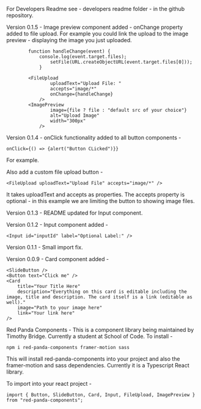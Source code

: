 For Developers Readme see - developers readme folder - in the github repository.

Version 0.1.5 - Image preview component added - onChange property added to file upload. For example you
could link the upload to the image preview - displaying the image you just uploaded.

			function handleChange(event) {
				console.log(event.target.files);
					setFile(URL.createObjectURL(event.target.files[0]));
				}

			<FileUpload
					uploadText="Upload File: "
					accepts="image/*"
					onChange={handleChange}
				/>
			<ImagePreview
					image={file ? file : "default src of your choice"}
					alt="Upload Image"
					width="300px"
				/>

Version 0.1.4 - onClick functionality added to all button components -

	onClick={() => {alert("Button CLicked")}}

For example.

Also add a custom file upload button -

	<FileUpload uploadText="Upload File" accepts="image/*" />

It takes uploadText and accepts as properties. The accepts property is optional - in this example we are limiting the button to showing image files.

Version 0.1.3 - README updated for Input component.

Version 0.1.2 - Input component added -
	
	<Input id="inputId" label="Optional Label:" />

Version 0.1.1 - Small import fix.

Version 0.0.9 - Card component added -

    <SlideButton />
	<Button text="Click me" />
	<Card
		title="Your Title Here"
		description="Everything on this card is editable including the image, title and description. The card itself is a link (editable as well)."
		image="Path to your image here"
		link="Your link here"
	/>

Red Panda Components -
This is a component library being maintained by Timothy Bridge.
Currently a student at School of Code. To install - 

    npm i red-panda-components framer-motion sass

This will install red-panda-components into your project and also the framer-motion and sass dependencies. Currently it is a Typescript React library.

To import into your react project -
    
    import { Button, SlideButton, Card, Input, FileUpload, ImagePreview } from "red-panda-components";
